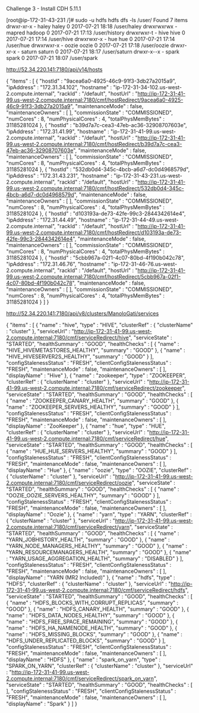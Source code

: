 Challenge 3 - Install CDH 5.11.1

[root@ip-172-31-43-231 /]# sudo -u hdfs hdfs dfs -ls /user/                     Found 7 items
drwxr-xr-x   - haley  haley           0 2017-07-21 18:18 /user/haley
drwxrwxrwx   - mapred hadoop          0 2017-07-21 17:13 /user/history
drwxrwxr-t   - hive   hive            0 2017-07-21 17:14 /user/hive
drwxrwxr-x   - hue    hue             0 2017-07-21 17:14 /user/hue
drwxrwxr-x   - oozie  oozie           0 2017-07-21 17:18 /user/oozie
drwxr-xr-x   - saturn saturn          0 2017-07-21 18:17 /user/saturn
drwxr-x--x   - spark  spark           0 2017-07-21 18:07 /user/spark


http://52.34.220.141:7180/api/v14/hosts

{
  "items" : [ {
    "hostId" : "9acea6a0-4925-46c9-91f3-3db27a2015a9",
    "ipAddress" : "172.31.34.102",
    "hostname" : "ip-172-31-34-102.us-west-2.compute.internal",
    "rackId" : "/default",
    "hostUrl" : "http://ip-172-31-41-99.us-west-2.compute.internal:7180/cmf/hostRedirect/9acea6a0-4925-46c9-91f3-3db27a2015a9",
    "maintenanceMode" : false,
    "maintenanceOwners" : [ ],
    "commissionState" : "COMMISSIONED",
    "numCores" : 8,
    "numPhysicalCores" : 4,
    "totalPhysMemBytes" : 31185281024
  }, {
    "hostId" : "b39d7a7c-cea3-47eb-ac36-32908707603e",
    "ipAddress" : "172.31.41.99",
    "hostname" : "ip-172-31-41-99.us-west-2.compute.internal",
    "rackId" : "/default",
    "hostUrl" : "http://ip-172-31-41-99.us-west-2.compute.internal:7180/cmf/hostRedirect/b39d7a7c-cea3-47eb-ac36-32908707603e",
    "maintenanceMode" : false,
    "maintenanceOwners" : [ ],
    "commissionState" : "COMMISSIONED",
    "numCores" : 8,
    "numPhysicalCores" : 4,
    "totalPhysMemBytes" : 31185281024
  }, {
    "hostId" : "532db0d4-345c-4bcb-a6d7-dc0d4968579d",
    "ipAddress" : "172.31.43.231",
    "hostname" : "ip-172-31-43-231.us-west-2.compute.internal",
    "rackId" : "/default",
    "hostUrl" : "http://ip-172-31-41-99.us-west-2.compute.internal:7180/cmf/hostRedirect/532db0d4-345c-4bcb-a6d7-dc0d4968579d",
    "maintenanceMode" : false,
    "maintenanceOwners" : [ ],
    "commissionState" : "COMMISSIONED",
    "numCores" : 8,
    "numPhysicalCores" : 4,
    "totalPhysMemBytes" : 31185281024
  }, {
    "hostId" : "d103193a-de73-42fe-99c3-2844342614e4",
    "ipAddress" : "172.31.44.49",
    "hostname" : "ip-172-31-44-49.us-west-2.compute.internal",
    "rackId" : "/default",
    "hostUrl" : "http://ip-172-31-41-99.us-west-2.compute.internal:7180/cmf/hostRedirect/d103193a-de73-42fe-99c3-2844342614e4",
    "maintenanceMode" : false,
    "maintenanceOwners" : [ ],
    "commissionState" : "COMMISSIONED",
    "numCores" : 8,
    "numPhysicalCores" : 4,
    "totalPhysMemBytes" : 31185281024
  }, {
    "hostId" : "5cbb967a-02f1-4c07-80bd-4f190b042c78",
    "ipAddress" : "172.31.46.76",
    "hostname" : "ip-172-31-46-76.us-west-2.compute.internal",
    "rackId" : "/default",
    "hostUrl" : "http://ip-172-31-41-99.us-west-2.compute.internal:7180/cmf/hostRedirect/5cbb967a-02f1-4c07-80bd-4f190b042c78",
    "maintenanceMode" : false,
    "maintenanceOwners" : [ ],
    "commissionState" : "COMMISSIONED",
    "numCores" : 8,
    "numPhysicalCores" : 4,
    "totalPhysMemBytes" : 31185281024
  } ]
}


http://52.34.220.141:7180/api/v8/clusters/ManoloGati/services

{
  "items" : [ {
    "name" : "hive",
    "type" : "HIVE",
    "clusterRef" : {
      "clusterName" : "cluster"
    },
    "serviceUrl" : "http://ip-172-31-41-99.us-west-2.compute.internal:7180/cmf/serviceRedirect/hive",
    "serviceState" : "STARTED",
    "healthSummary" : "GOOD",
    "healthChecks" : [ {
      "name" : "HIVE_HIVEMETASTORES_HEALTHY",
      "summary" : "GOOD"
    }, {
      "name" : "HIVE_HIVESERVER2S_HEALTHY",
      "summary" : "GOOD"
    } ],
    "configStalenessStatus" : "FRESH",
    "clientConfigStalenessStatus" : "FRESH",
    "maintenanceMode" : false,
    "maintenanceOwners" : [ ],
    "displayName" : "Hive"
  }, {
    "name" : "zookeeper",
    "type" : "ZOOKEEPER",
    "clusterRef" : {
      "clusterName" : "cluster"
    },
    "serviceUrl" : "http://ip-172-31-41-99.us-west-2.compute.internal:7180/cmf/serviceRedirect/zookeeper",
    "serviceState" : "STARTED",
    "healthSummary" : "GOOD",
    "healthChecks" : [ {
      "name" : "ZOOKEEPER_CANARY_HEALTH",
      "summary" : "GOOD"
    }, {
      "name" : "ZOOKEEPER_SERVERS_HEALTHY",
      "summary" : "GOOD"
    } ],
    "configStalenessStatus" : "FRESH",
    "clientConfigStalenessStatus" : "FRESH",
    "maintenanceMode" : false,
    "maintenanceOwners" : [ ],
    "displayName" : "ZooKeeper"
  }, {
    "name" : "hue",
    "type" : "HUE",
    "clusterRef" : {
      "clusterName" : "cluster"
    },
    "serviceUrl" : "http://ip-172-31-41-99.us-west-2.compute.internal:7180/cmf/serviceRedirect/hue",
    "serviceState" : "STARTED",
    "healthSummary" : "GOOD",
    "healthChecks" : [ {
      "name" : "HUE_HUE_SERVERS_HEALTHY",
      "summary" : "GOOD"
    } ],
    "configStalenessStatus" : "FRESH",
    "clientConfigStalenessStatus" : "FRESH",
    "maintenanceMode" : false,
    "maintenanceOwners" : [ ],
    "displayName" : "Hue"
  }, {
    "name" : "oozie",
    "type" : "OOZIE",
    "clusterRef" : {
      "clusterName" : "cluster"
    },
    "serviceUrl" : "http://ip-172-31-41-99.us-west-2.compute.internal:7180/cmf/serviceRedirect/oozie",
    "serviceState" : "STARTED",
    "healthSummary" : "GOOD",
    "healthChecks" : [ {
      "name" : "OOZIE_OOZIE_SERVERS_HEALTHY",
      "summary" : "GOOD"
    } ],
    "configStalenessStatus" : "FRESH",
    "clientConfigStalenessStatus" : "FRESH",
    "maintenanceMode" : false,
    "maintenanceOwners" : [ ],
    "displayName" : "Oozie"
  }, {
    "name" : "yarn",
    "type" : "YARN",
    "clusterRef" : {
      "clusterName" : "cluster"
    },
    "serviceUrl" : "http://ip-172-31-41-99.us-west-2.compute.internal:7180/cmf/serviceRedirect/yarn",
    "serviceState" : "STARTED",
    "healthSummary" : "GOOD",
    "healthChecks" : [ {
      "name" : "YARN_JOBHISTORY_HEALTH",
      "summary" : "GOOD"
    }, {
      "name" : "YARN_NODE_MANAGERS_HEALTHY",
      "summary" : "GOOD"
    }, {
      "name" : "YARN_RESOURCEMANAGERS_HEALTH",
      "summary" : "GOOD"
    }, {
      "name" : "YARN_USAGE_AGGREGATION_HEALTH",
      "summary" : "DISABLED"
    } ],
    "configStalenessStatus" : "FRESH",
    "clientConfigStalenessStatus" : "FRESH",
    "maintenanceMode" : false,
    "maintenanceOwners" : [ ],
    "displayName" : "YARN (MR2 Included)"
  }, {
    "name" : "hdfs",
    "type" : "HDFS",
    "clusterRef" : {
      "clusterName" : "cluster"
    },
    "serviceUrl" : "http://ip-172-31-41-99.us-west-2.compute.internal:7180/cmf/serviceRedirect/hdfs",
    "serviceState" : "STARTED",
    "healthSummary" : "GOOD",
    "healthChecks" : [ {
      "name" : "HDFS_BLOCKS_WITH_CORRUPT_REPLICAS",
      "summary" : "GOOD"
    }, {
      "name" : "HDFS_CANARY_HEALTH",
      "summary" : "GOOD"
    }, {
      "name" : "HDFS_DATA_NODES_HEALTHY",
      "summary" : "GOOD"
    }, {
      "name" : "HDFS_FREE_SPACE_REMAINING",
      "summary" : "GOOD"
    }, {
      "name" : "HDFS_HA_NAMENODE_HEALTH",
      "summary" : "GOOD"
    }, {
      "name" : "HDFS_MISSING_BLOCKS",
      "summary" : "GOOD"
    }, {
      "name" : "HDFS_UNDER_REPLICATED_BLOCKS",
      "summary" : "GOOD"
    } ],
    "configStalenessStatus" : "FRESH",
    "clientConfigStalenessStatus" : "FRESH",
    "maintenanceMode" : false,
    "maintenanceOwners" : [ ],
    "displayName" : "HDFS"
  }, {
    "name" : "spark_on_yarn",
    "type" : "SPARK_ON_YARN",
    "clusterRef" : {
      "clusterName" : "cluster"
    },
    "serviceUrl" : "http://ip-172-31-41-99.us-west-2.compute.internal:7180/cmf/serviceRedirect/spark_on_yarn",
    "serviceState" : "STARTED",
    "healthSummary" : "GOOD",
    "healthChecks" : [ ],
    "configStalenessStatus" : "FRESH",
    "clientConfigStalenessStatus" : "FRESH",
    "maintenanceMode" : false,
    "maintenanceOwners" : [ ],
    "displayName" : "Spark"
  } ]
}